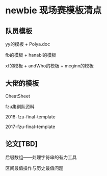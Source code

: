 # newbie 现场赛模板清点

## 队员模板

yy的模板 + Polya.doc

fb的模板 + hanabi的模板

xf的模板 + andWho的模板 + mcginn的模板

## 大佬的模板

CheatSheet

fzu集训队资料

2018-fzu-final-template

2017-fzu-final-template

## 论文[TBD]

后缀数组——处理字符串的有力工具

区间最值操作与历史最值问题